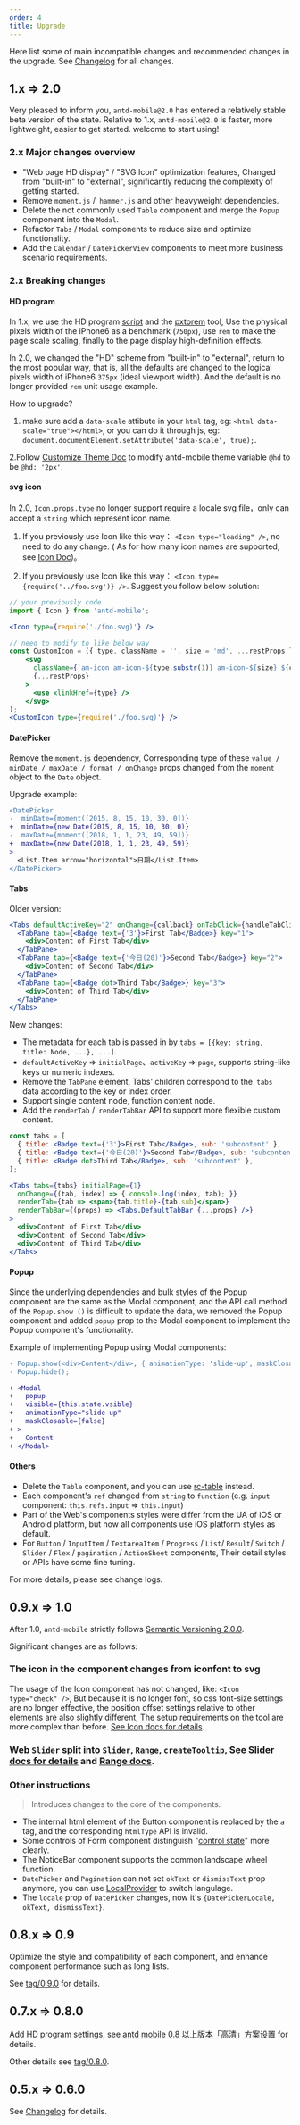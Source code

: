 ```yaml
---
order: 4
title: Upgrade
---
```


Here list some of main incompatible changes and recommended changes in the upgrade. See [Changelog](/changelog) for all changes.

## 1.x => 2.0

Very pleased to inform you, `antd-mobile@2.0` has entered a relatively stable beta version of the state. Relative to 1.x, `antd-mobile@2.0` is faster, more lightweight, easier to get started. welcome to start using!

### 2.x Major changes overview

- "Web page HD display" / "SVG Icon" optimization features, Changed from "built-in" to "external", significantly reducing the complexity of getting started.
- Remove `moment.js` /` hammer.js` and other heavyweight dependencies.
- Delete the not commonly used `Table` component and merge the `Popup` component into the `Modal`.
- Refactor `Tabs` / `Modal` components to reduce size and optimize functionality.
- Add the `Calendar` / `DatePickerView` components to meet more business scenario requirements.

### 2.x Breaking changes

#### HD program

In 1.x, we use the HD program [script](https://gw.alipayobjects.com/os/rmsportal/dVgyohpfmDMFFeDasFns.js) and the [pxtorem](https://github.com/cuth/postcss-pxtorem) tool, Use the physical pixels width of the iPhone6 as a benchmark (`750px`), use `rem` to make the page scale scaling, finally to the page display high-definition effects.

In 2.0, we changed the "HD" scheme from "built-in" to "external", return to the most popular way, that is, all the defaults are changed to the logical pixels width of iPhone6 `375px` (ideal viewport width). And the default is no longer provided `rem` unit usage example.

How to upgrade?

1. make sure add a `data-scale` attibute in your `html` tag, eg: `<html data-scale="true"></html>`, or you can do it through js, eg: `document.documentElement.setAttribute('data-scale', true);`.

2.Follow [Customize Theme Doc](https://ant.design/docs/react/customize-theme)  to modify antd-mobile theme variable `@hd` to be `@hd: '2px'`.

#### svg icon

In 2.0, `Icon.props.type` no longer support require a locale svg file，only can accept a  `string` which represent icon name.

1. If you previously use Icon like this way： `<Icon type="loading" />`, no need to do any change. ( As for how many icon names are supported, see [Icon Doc](http://beta.mobile.ant.design/components/icon))。

2.  If you previously use Icon like this way： `<Icon type={require('../foo.svg')} />`. Suggest you follow below solution:

```jsx
// your previously code
import { Icon } from 'antd-mobile';

<Icon type={require('./foo.svg)'} />

// need to modify to like below way
const CustomIcon = ({ type, className = '', size = 'md', ...restProps }) => (
    <svg
      className={`am-icon am-icon-${type.substr(1)} am-icon-${size} ${className}`}
      {...restProps}
    >
      <use xlinkHref={type} />
    </svg>
);
<CustomIcon type={require('./foo.svg)'} />
```

#### DatePicker

Remove the `moment.js` dependency, Corresponding type of these `value / minDate / maxDate / format / onChange` props changed from the `moment` object to the `Date` object.

Upgrade example:

  ```diff
  <DatePicker
  -  minDate={moment([2015, 8, 15, 10, 30, 0])}
  +  minDate={new Date(2015, 8, 15, 10, 30, 0)}
  -  maxDate={moment([2018, 1, 1, 23, 49, 59])}
  +  maxDate={new Date(2018, 1, 1, 23, 49, 59)}
  >
    <List.Item arrow="horizontal">日期</List.Item>
  </DatePicker>
  ```

#### Tabs

Older version:

```jsx
<Tabs defaultActiveKey="2" onChange={callback} onTabClick={handleTabClick}>
  <TabPane tab={<Badge text={'3'}>First Tab</Badge>} key="1">
    <div>Content of First Tab</div>
  </TabPane>
  <TabPane tab={<Badge text={'今日(20)'}>Second Tab</Badge>} key="2">
    <div>Content of Second Tab</div>
  </TabPane>
  <TabPane tab={<Badge dot>Third Tab</Badge>} key="3">
    <div>Content of Third Tab</div>
  </TabPane>
</Tabs>
```

New changes:

- The metadata for each tab is passed in by `tabs = [{key: string, title: Node, ...}, ...]`.
- `defaultActiveKey` => `initialPage`、`activeKey` => `page`, supports string-like keys or numeric indexes.
- Remove the `TabPane` element, Tabs' children correspond to the` tabs` data according to the key or index order.
- Support single content node, function content node.
- Add the `renderTab` /` renderTabBar` API to support more flexible custom content.

```jsx
const tabs = [
  { title: <Badge text={'3'}>First Tab</Badge>, sub: 'subcontent' },
  { title: <Badge text={'今日(20)'}>Second Tab</Badge>, sub: 'subcontent' },
  { title: <Badge dot>Third Tab</Badge>, sub: 'subcontent' },
];

<Tabs tabs={tabs} initialPage={1}
  onChange={(tab, index) => { console.log(index, tab); }}
  renderTab={tab => <span>{tab.title}-{tab.sub}</span>}
  renderTabBar={(props) => <Tabs.DefaultTabBar {...props} />}
>
  <div>Content of First Tab</div>
  <div>Content of Second Tab</div>
  <div>Content of Third Tab</div>
</Tabs>
```

#### Popup

Since the underlying dependencies and bulk styles of the Popup component are the same as the Modal component, and the API call method of the `Popup.show ()` is difficult to update the data, we removed the Popup component and added `popup` prop to the Modal component to implement the Popup component's functionality.

Example of implementing Popup using Modal components:

```diff
- Popup.show(<div>Content</div>, { animationType: 'slide-up', maskClosable: false });
- Popup.hide();

+ <Modal
+   popup
+   visible={this.state.vsible}
+   animationType="slide-up"
+   maskClosable={false}
+ >
+   Content
+ </Modal>
```

#### Others

- Delete the `Table` component, and you can use [rc-table](https://github.com/react-component/table) instead.
- Each component's `ref` changed from `string` to `function` (e.g. `input` component: `this.refs.input` => `this.input`)
- Part of the Web's components styles were differ from the UA of iOS or Android platform, but now all components use iOS platform styles as default.
- For `Button` / `InputItem` / `TextareaItem` / `Progress` / `List`/ `Result`/ `Switch` / `Slider` / `Flex` / `pagination` / `ActionSheet` components, Their detail styles or APIs have some fine tuning.

For more details, please see change logs.


## 0.9.x => 1.0

After 1.0, `antd-mobile` strictly follows [Semantic Versioning 2.0.0](http://semver.org/).

Significant changes are as follows:

### The icon in the component changes from iconfont to svg

The usage of the Icon component has not changed, like: `<Icon type="check" />`,
But because it is no longer font, so css font-size settings are no longer effective,
the position offset settings relative to other elements are also slightly different,
The setup requirements on the tool are more complex than before. [See Icon docs for details](https://mobile.ant.design/components/icon/).

### Web `Slider` split into `Slider`, `Range`, `createTooltip`, [See Slider docs for details](https://mobile.ant.design/components/slider) and [Range docs](https://mobile.ant.design/components/range).

### Other instructions

> Introduces changes to the core of the components.

- The internal html element of the Button component is replaced by the `a` tag, and the corresponding `htmlType` API is invalid.
- Some controls of Form component distinguish "[control state](https://facebook.github.io/react/docs/forms.html#controlled-components)" more clearly.
- The NoticeBar component supports the common landscape wheel function.
- `DatePicker` and `Pagination` can not set `okText` or `dismissText` prop anymore, you can use [LocalProvider](https://mobile.ant.design/components/locale-provider/) to switch langulage.
- The `locale` prop of `DatePicker` changes, now it's `{DatePickerLocale, okText, dismissText}`.

## 0.8.x => 0.9

Optimize the style and compatibility of each component, and enhance component performance such as long lists.

See [tag/0.9.0](https://github.com/ant-design/ant-design-mobile/releases/tag/0.9.0) for details.

## 0.7.x => 0.8.0

Add HD program settings, see
[antd mobile 0.8 以上版本「高清」方案设置](https://github.com/ant-design/ant-design-mobile/wiki) for details.

Other details see [tag/0.8.0](https://github.com/ant-design/ant-design-mobile/releases/tag/0.8.0).

## 0.5.x => 0.6.0

See [Changelog](/changelog#0.6.0) for details.
